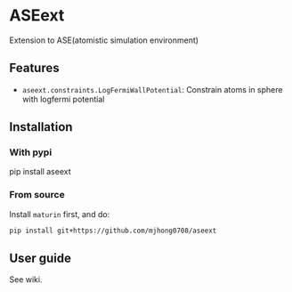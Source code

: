 # ASEext

Extension to ASE(atomistic simulation environment)

## Features

- `aseext.constraints.LogFermiWallPotential`: Constrain atoms in sphere with logfermi potential

## Installation


### With pypi

pip install aseext

### From source 

Install `maturin` first, and do:
```bash
pip install git+https://github.com/mjhong0708/aseext
```

## User guide

See wiki.
